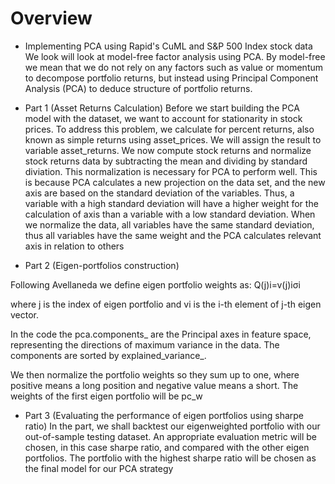 Overview
========

-  Implementing PCA using Rapid's CuML and S&P 500 Index stock data
We look will look at model-free factor analysis using PCA. By model-free we mean that we do not rely on any factors such as value or momentum to decompose portfolio returns, but instead using Principal Component Analysis (PCA) to deduce structure of portfolio returns.

- Part 1 (Asset Returns Calculation)
Before we start building the PCA model with the dataset, we want to account for stationarity in stock prices. To address this problem, we calculate for percent returns, also known as simple returns using asset_prices. We will assign the result to variable asset_returns.
We now compute stock returns and normalize stock returns data by subtracting the mean and dividing by standard diviation. This normalization is necessary for PCA to perform well. This is because PCA calculates a new projection on the data set, and the new axis are based on the standard deviation of the variables. Thus, a variable with a high standard deviation will have a higher weight for the calculation of axis than a variable with a low standard deviation. When we normalize the data, all variables have the same standard deviation, thus all variables have the same weight and the PCA calculates relevant axis in relation to others

- Part 2 (Eigen-portfolios construction)

Following Avellaneda we define eigen portfolio weights as:
Q(j)i=v(j)iσi 

where  j  is the index of eigen portfolio and  vi  is the i-th element of j-th eigen vector.

In the code the pca.components_ are the Principal axes in feature space, representing the directions of maximum variance in the data. The components are sorted by explained_variance_.

We then normalize the portfolio weights so they sum up to one, where positive means a long position and negative value means a short. The weights of the first eigen portfolio will be pc_w

- Part 3 (Evaluating the performance of eigen portfolios using sharpe ratio)
In the part, we shall backtest our eigenweighted portfolio with our out-of-sample testing dataset. An appropriate evaluation metric will be chosen, in this case sharpe ratio, and compared with the other eigen portfolios. The portfolio with the highest sharpe ratio will be chosen as the final model for our PCA strategy


